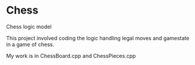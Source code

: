 # Chess
Chess logic model

This project involved coding the logic handling legal moves and gamestate in a game of chess.

My work is in ChessBoard.cpp and ChessPieces.cpp
